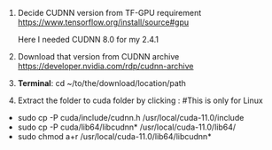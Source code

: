 1. Decide CUDNN version from TF-GPU requirement https://www.tensorflow.org/install/source#gpu

    Here I needed CUDNN 8.0 for my 2.4.1

2. Download that version from CUDNN archive https://developer.nvidia.com/rdp/cudnn-archive

3. __Terminal__: cd ~/to/the/download/location/path

4. Extract the folder to cuda folder by clicking : #This is only for Linux

* sudo cp -P cuda/include/cudnn.h /usr/local/cuda-11.0/include
* sudo cp -P cuda/lib64/libcudnn* /usr/local/cuda-11.0/lib64/
* sudo chmod a+r /usr/local/cuda-11.0/lib64/libcudnn*